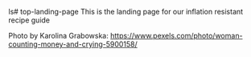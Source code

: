ls# top-landing-page This is the landing page for our inflation 
resistant recipe guide


Photo by Karolina Grabowska: https://www.pexels.com/photo/woman-counting-money-and-crying-5900158/